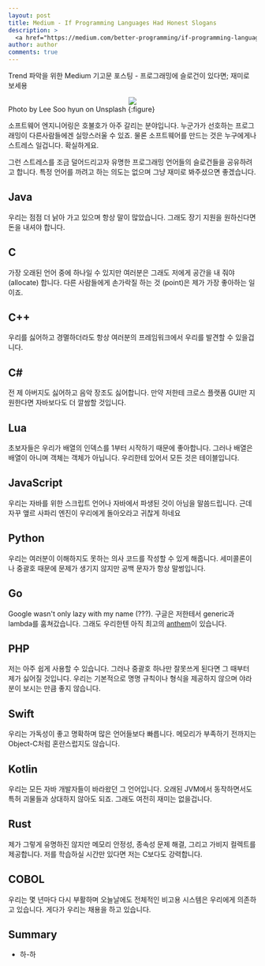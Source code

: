```yaml
---
layout: post
title: Medium - If Programming Languages Had Honest Slogans
description: >
  <a href="https://medium.com/better-programming/if-programming-languages-had-honest-slogans-6fb6201a6e03"> 원문 - Anupam Chugh </a>
author: author
comments: true
---
```


Trend 파악을 위한 Medium 기고문 포스팅 - 프로그래밍에 슬로건이 있다면; 재미로 보세용

<center>
<img src="https://miro.medium.com/max/700/1*BMvNgCXm7i4zGvZlgC2muA.jpeg"/>
</center>
Photo by Lee Soo hyun on Unsplash
{:figure}

소프트웨어 엔지니어링은 호불호가 아주 갈리는 분야입니다. 누군가가 선호하는 프로그래밍이 다른사람들에겐 실망스러울 수 있죠. 물론 소프트웨어를 만드는 것은 누구에게나 스트레스 일겁니다. 확실하게요.

그런 스트레스를 조금 덜어드리고자 유명한 프로그래밍 언어들의 슬로건들을 공유하려고 합니다. 특정 언어를 까려고 하는 의도는 없으며 그냥 재미로 봐주셨으면 좋겠습니다.

## Java
우리는 점점 더 낡아 가고 있으며 항상 말이 많았습니다. 그래도 장기 지원을 원하신다면 돈을 내셔야 합니다.

## C
가장 오래된 언어 중에 하나일 수 있지만 여러분은 그래도 저에게 공간을 내 줘야(allocate) 합니다. 다른 사람들에게 손가락질 하는 것 (point)은 제가 가장 좋아하는 일이죠.

## C++
우리를 싫어하고 경멸하더라도 항상 여러분의 프레임워크에서 우리를 발견할 수 있을겁니다.

## C#
전 제 아버지도 싫어하고 음악 장조도 싫어합니다. 만약 저한테 크로스 플랫폼 GUI만 지원한다면 자바보다도 더 깔쌈할 것입니다.

## Lua
초보자들은 우리가 배열의 인덱스를 1부터 시작하기 때문에 좋아합니다. 그러나 배열은 배열이 아니며 객체는 객체가 아닙니다. 우리한테 있어서 모든 것은 테이블입니다.

## JavaScript
우리는 자바를 위한 스크립트 언어나 자바에서 파생된 것이 아님을 말씀드립니다. 근데 자꾸 앺르 사파리 엔진이 우리에게 돌아오라고 귀찮게 하네요

## Python
우리는 여러분이 이해하지도 못하는 의사 코드를 작성할 수 있게 해줍니다. 세미콜론이나 중괄호 때문에 문제가 생기지 않지만 공백 문자가 항상 말썽입니다.

## Go
Google wasn't only lazy with my name (???). 구글은 저한테서 generic과 lambda를 훔쳐갔습니다. 그래도 우리한텐 아직 최고의 <a href="https://www.youtube.com/watch?time_continue=3&v=LJvEIjRBSDA&feature=emb_logo">anthem</a>이 있습니다.

## PHP
저는 아주 쉽게 사용할 수 있습니다. 그러나 중괄호 하나만 잘못쓰게 된다면 그 때부터 제가 싫어질 것입니다. 우리는 기본적으로
명명 규칙이나 형식을 제공하지 않으며 야라분이 보시는 만큼 좋지 않습니다.

## Swift
우리는 가독성이 좋고 명확하며 많은 언어들보다 빠릅니다. 메모리가 부족하기 전까지는 Object-C처럼 혼란스럽지도 않습니다.

## Kotlin
우리는 모든 자바 개발자들이 바라왔던 그 언어입니다. 오래된 JVM에서 동작하면서도 특허 괴물들과 상대하지 않아도 되죠. 그래도 여전히 재미는 없을겁니다.

## Rust
제가 그렇게 유명하진 않지만 메모리 안정성, 종속성 문제 해결, 그리고 가비지 컬렉트를 제공합니다. 저를 학습하실 시간만 있다면 저는 C보다도 강력합니다.

## COBOL
우리는 몇 년마다 다시 부활하며 오늘날에도 전체적인 비고용 시스템은 우리에게 의존하고 있습니다. 게다가 우리는 채용을 하고 있습니다.

## Summary
* 하-하
